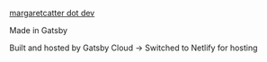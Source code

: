[margaretcatter dot dev](https://margaretcatter.dev/)

Made in Gatsby

Built and hosted by Gatsby Cloud -> Switched to Netlify for hosting
